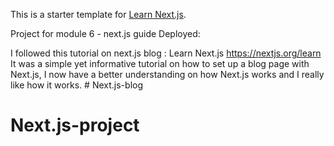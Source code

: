 This is a starter template for [Learn Next.js](https://nextjs.org/learn).

Project for module 6 - next.js guide Deployed: 

I followed this tutorial on next.js blog : Learn Next.js https://nextjs.org/learn It was a simple yet informative tutorial on how to set up a blog page with Next.js, I now have a better understanding on how Next.js works and I really like how it works. # Next.js-blog
# Next.js-project
